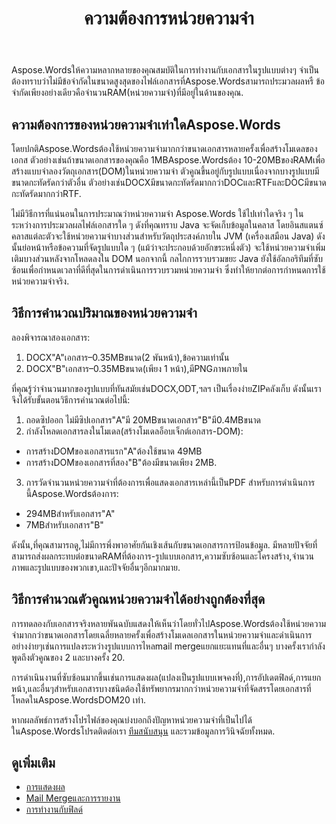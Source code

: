 ﻿---
title: ความต้องการหน่วยความจำ
second_title: Aspose.WordsสำหรับJava
articleTitle: ความต้องการหน่วยความจำ
linktitle: ความต้องการหน่วยความจำ
description: "หน่วยความจำเท่าใดไม่Aspose.WordsสำหรับJavaต้องใช้ในการทำงานกับเอกสาร? เรียนรู้รายละเอียด."
type: docs
weight: 10
url: /th/java/memory-requirements/
timestamp: 2024-09-25-11-08-55
---

Aspose.Wordsให้ความหลากหลายของคุณสมบัติในการทำงานกับเอกสารในรูปแบบต่างๆ จำเป็นต้องทราบว่าไม่มีข้อจำกัดในขนาดสูงสุดของไฟล์เอกสารที่Aspose.Wordsสามารถประมวลผลหรื ข้อจำกัดเพียงอย่างเดียวคือจำนวนRAM(หน่วยความจำ)ที่มีอยู่ในด้านของคุณ.

## ความต้องการของหน่วยความจำเท่าใดAspose.Words

โดยปกติAspose.Wordsต้องใช้หน่วยความจำมากกว่าขนาดเอกสารหลายครั้งเพื่อสร้างโมเดลของเอกส ตัวอย่างเช่นถ้าขนาดเอกสารของคุณคือ 1MBAspose.Wordsต้อง 10-20MBของRAMเพื่อสร้างแบบจำลองวัตถุเอกสาร(DOM)ในหน่วยความจำ ตัวคูณขึ้นอยู่กับรูปแบบเนื่องจากบางรูปแบบมีขนาดกะทัดรัดกว่าตัวอื่น ตัวอย่างเช่นDOCXมีขนาดกะทัดรัดมากกว่าDOCและRTFและDOCมีขนาดกะทัดรัดมากกว่าRTF.

ไม่มีวิธีการที่แน่นอนในการประมาณว่าหน่วยความจำ Aspose.Words ใช้ไปเท่าใดจริง ๆ ในระหว่างการประมวลผลไฟล์เอกสารใด ๆ ดังที่คุณทราบ Java จะจัดเก็บข้อมูลในคลาส โดยอินสแตนซ์คลาสแต่ละตัวจะใช้หน่วยความจำบางส่วนสำหรับวัตถุประสงค์ภายใน JVM (เครื่องเสมือน Java) ดังนั้นย่อหน้าหรือข้อความที่จัดรูปแบบใด ๆ (แม้ว่าจะประกอบด้วยอักขระหนึ่งตัว) จะใช้หน่วยความจำเพิ่มเติมบางส่วนหลังจากโหลดลงใน DOM นอกจากนี้ กลไกการรวบรวมขยะ Java ยังใช้อัลกอริทึมที่ซับซ้อนเพื่อกำหนดเวลาที่ดีที่สุดในการดำเนินการรวบรวมหน่วยความจำ ซึ่งทำให้ยากต่อการกำหนดการใช้หน่วยความจำจริง.

## วิธีการคำนวณปริมาณของหน่วยความจำ

ลองพิจารณาสองเอกสาร:

1. DOCX"A"เอกสาร–0.35MBขนาด(2 พันหน้า),ข้อความเท่านั้น
2. DOCX"B"เอกสาร–0.35MBขนาด(เพียง 1 หน้า),มีPNGภาพภายใน

ที่คุณรู้ว่าจำนวนมากของรูปแบบที่ทันสมัยเช่นDOCX,ODT,ฯลฯ เป็นเรื่องง่ายZIPคลังเก็บ ดังนั้นเราจึงได้รับขั้นตอนวิธีการคำนวณต่อไปนี้:
1. ถอดซิปออก ไม่มีซิปเอกสาร"A"มี 20MBขนาดเอกสาร"B"มี0.4MBขนาด
2. กำลังโหลดเอกสารลงในโมเดล(สร้างโมเดลอ็อบเจ็กต์เอกสาร-DOM):
* การสร้างDOMของเอกสารแรก"A"ต้องใช้ขนาด 49MB
* การสร้างDOMของเอกสารที่สอง"B"ต้องมีขนาดเพียง 2MB.
3. การวัดจำนวนหน่วยความจำที่ต้องการเพื่อแสดงเอกสารเหล่านี้เป็นPDF สำหรับการดำเนินการนี้Aspose.Wordsต้องการ:
  *  294MBสำหรับเอกสาร"A"
  * 7MBสำหรับเอกสาร"B"

ดังนั้น,ที่คุณสามารถดู,ไม่มีการพึ่งพาอาศัยกันเชิงเส้นกับขนาดเอกสารการป้อนข้อมูล. มีหลายปัจจัยที่สามารถส่งผลกระทบต่อขนาดRAMที่ต้องการ-รูปแบบเอกสาร,ความซับซ้อนและโครงสร้าง,จำนวนภาพและรูปแบบของพวกเขา,และปัจจัยอื่นๆอีกมากมาย.

## วิธีการคำนวณตัวคูณหน่วยความจำได้อย่างถูกต้องที่สุด

การทดลองกับเอกสารจริงหลายพันฉบับแสดงให้เห็นว่าโดยทั่วไปAspose.Wordsต้องใช้หน่วยความจำมากกว่าขนาดเอกสารโดยเฉลี่ยหลายครั้งเพื่อสร้างโมเดลเอกสารในหน่วยความจำและดำเนินการอย่างง่ายๆเช่นการแปลงระหว่างรูปแบบการไหลmail mergeแยกแยะแทนที่และอื่นๆ บางครั้งเรากำลังพูดถึงตัวคูณของ 2 และบางครั้ง 20.

การดำเนินงานที่ซับซ้อนมากขึ้นเช่นการแสดงผล(แปลงเป็นรูปแบบเพจคงที่),การอัปเดตฟิลด์,การแยกหน้า,และอื่นๆสำหรับเอกสารบางชนิดต้องใช้ทรัพยากรมากกว่าหน่วยความจำที่จัดสรรโดยเอกสารที่โหลดในAspose.WordsDOM20 เท่า.

หากผลลัพธ์การสร้างโปรไฟล์ของคุณบ่งบอกถึงปัญหาหน่วยความจำที่เป็นไปได้ในAspose.Wordsโปรดติดต่อเรา [ทีมสนับสนุน](/words/java/technical-support/) และรวมข้อมูลการวินิจฉัยทั้งหมด.

## ดูเพิ่มเติม

* [การแสดงผล](/words/java/rendering/)
* [Mail Mergeและการรายงาน](/words/java/mail-merge-and-reporting/)
* [การทำงานกับฟิลด์](/words/java/working-with-fields/)
